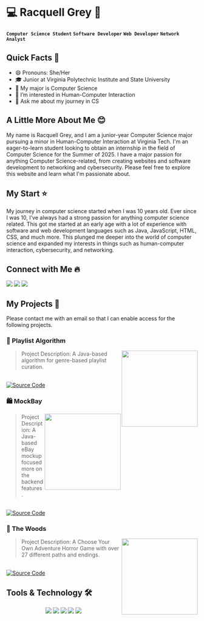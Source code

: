 # 💻 Racquell Grey 📱
**`Computer Science Student`** **`Software Developer`** **`Web Developer`** **`Network Analyst`**

## Quick Facts 👋
- 😄 Pronouns: She/Her
- 🎓 Junior at Virginia Polytechnic Institute and State University
- 🌱 My major is Computer Science
- 🔭 I’m interested in Human-Computer Interaction
- 💬 Ask me about my journey in CS

## A Little More About Me 😊
My name is Racquell Grey, and I am a junior-year Computer Science major pursuing a minor in Human-Computer Interaction at Virginia Tech. I'm an eager-to-learn student looking to obtain an internship in the field of Computer Science for the Summer of 2025. I have a major passion for anything Computer Science-related, from creating websites and software development to networking and cybersecurity. Please feel free to explore this website and learn what I'm passionate about.

## My Start ⭐
My journey in computer science started when I was 10 years old. Ever since I was 10, I’ve always had a strong passion for anything computer science related. This got me started at an early age with a lot of experience with software and web development languages such as Java, JavaScript, HTML, CSS, and much more. This plunged me deeper into the world of computer science and expanded my interests in things such as human-computer interaction, cybersecurity, and networking. 

## Connect with Me 🔥
<a href="https://github.com/Racquell-G">
<img src="https://img.shields.io/badge/Github-211F1F?style=flat-square&logo=GitHub&logoColor=ffffff"></a> 
<a href="https://www.linkedin.com/in/racquell-grey/">
<img src="https://img.shields.io/badge/Linkedin-0077B5?style=flat-square&logo=Linkedin&logoColor=ffffff"></a>
<a href="mailto:racquellgrey@gmail.com">
<img src="https://img.shields.io/badge/Gmail-D44638?style=flat-square&logo=gmail&logoColor=ffffff"></a>

## My Projects 🚀
Please contact me with an email so that I can enable access for the following projects.
### 🎼 Playlist Algorithm 
> <img align="right" alt="" src="images/assignmento_.gif" height="200" />
> Project Description: A Java-based algorithm for genre-based playlist curation.

<br>[![Source Code](https://img.shields.io/badge/Source-212121?logo=github&logoColor=ffffff)](https://github.com/Racquell-G/Playlist-Algorithm)



### 🛍️ MockBay
> <img align="right" alt="" src="images/assignmento_.gif" height="200" />
> Project Description: A Java-based eBay mockup focused more on the backend features.
<br>[![Source Code](https://img.shields.io/badge/Source-212121?logo=github&logoColor=ffffff)](https://github.com/Racquell-G)



### 👻 The Woods
> <img align="right" alt="" src="images/assignmento_.gif" height="200" />
> Project Description: A Choose Your Own Adventure Horror Game with over 27 different paths and endings.
<br>[![Source Code](https://img.shields.io/badge/Source-212121?logo=github&logoColor=ffffff)](https://github.com/Racquell-G/The-Woods)



## Tools & Technology 🛠

<div align="center">
<!-- <p align="center"></p> -->
<img src="https://img.shields.io/badge/Java-007396?style=flat-square&logo=java&logoColor=white" />
<img src="https://img.shields.io/badge/JavaScript-F7DF1E?style=flat-square&logo=javascript&logoColor=white" />
<img src="https://img.shields.io/badge/Python-FFD43B?style=flat-square&logo=python&logoColor=white"/>
<img src="https://img.shields.io/badge/Git-F05032?style=flat-square&logo=git&logoColor=white" />
<img src="https://img.shields.io/badge/Adobe_Photoshop-00aeff?style=flat-square&logo=Adobe%20photoshop&logoColor=white"/>
</div>
<!--
**Racquell-G/Racquell-G** is a ✨ _special_ ✨ repository because its `README.md` (this file) appears on your GitHub profile.

Here are some ideas to get you started:

- 🔭 I’m currently working on ...
- 🌱 I’m currently learning ...
- 👯 I’m looking to collaborate on ...
- 🤔 I’m looking for help with ...
- 💬 Ask me about ...
- 📫 How to reach me: ...
- 😄 Pronouns: ...
- ⚡ Fun fact: ...
-->



